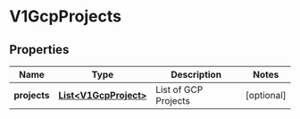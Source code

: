 # V1GcpProjects

## Properties
Name | Type | Description | Notes
------------ | ------------- | ------------- | -------------
**projects** | [**List&lt;V1GcpProject&gt;**](V1GcpProject.md) | List of GCP Projects |  [optional]
